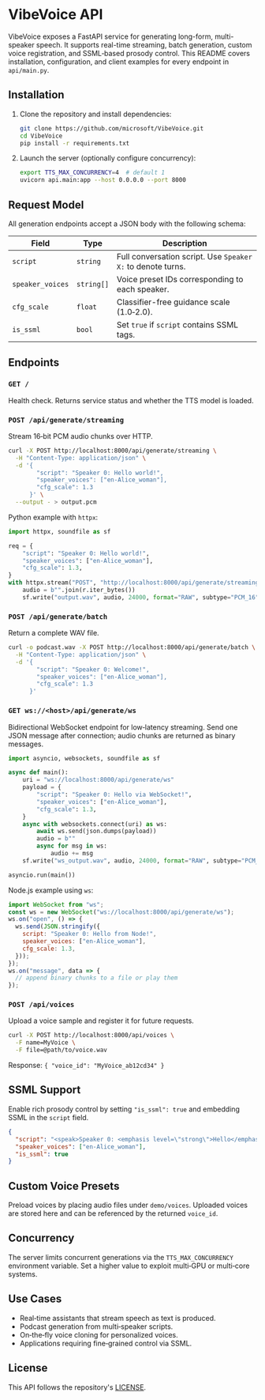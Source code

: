 # VibeVoice API

VibeVoice exposes a FastAPI service for generating long-form, multi-speaker speech.  It supports
real-time streaming, batch generation, custom voice registration, and SSML‑based prosody control.
This README covers installation, configuration, and client examples for every endpoint in
`api/main.py`.

## Installation
1. Clone the repository and install dependencies:
   ```bash
   git clone https://github.com/microsoft/VibeVoice.git
   cd VibeVoice
   pip install -r requirements.txt
   ```
2. Launch the server (optionally configure concurrency):
   ```bash
   export TTS_MAX_CONCURRENCY=4  # default 1
   uvicorn api.main:app --host 0.0.0.0 --port 8000
   ```

## Request Model
All generation endpoints accept a JSON body with the following schema:

| Field           | Type        | Description |
|----------------|-------------|-------------|
| `script`       | `string`    | Full conversation script. Use `Speaker X:` to denote turns. |
| `speaker_voices`| `string[]` | Voice preset IDs corresponding to each speaker. |
| `cfg_scale`    | `float`     | Classifier-free guidance scale (1.0‑2.0). |
| `is_ssml`      | `bool`      | Set `true` if `script` contains SSML tags. |

## Endpoints

### `GET /`
Health check. Returns service status and whether the TTS model is loaded.

### `POST /api/generate/streaming`
Stream 16‑bit PCM audio chunks over HTTP.
```bash
curl -X POST http://localhost:8000/api/generate/streaming \
  -H "Content-Type: application/json" \
  -d '{
        "script": "Speaker 0: Hello world!",
        "speaker_voices": ["en-Alice_woman"],
        "cfg_scale": 1.3
      }' \
  --output - > output.pcm
```
Python example with `httpx`:
```python
import httpx, soundfile as sf

req = {
    "script": "Speaker 0: Hello world!",
    "speaker_voices": ["en-Alice_woman"],
    "cfg_scale": 1.3,
}
with httpx.stream("POST", "http://localhost:8000/api/generate/streaming", json=req) as r:
    audio = b"".join(r.iter_bytes())
    sf.write("output.wav", audio, 24000, format="RAW", subtype="PCM_16")
```

### `POST /api/generate/batch`
Return a complete WAV file.
```bash
curl -o podcast.wav -X POST http://localhost:8000/api/generate/batch \
  -H "Content-Type: application/json" \
  -d '{
        "script": "Speaker 0: Welcome!",
        "speaker_voices": ["en-Alice_woman"],
        "cfg_scale": 1.3
      }'
```

### `GET ws://<host>/api/generate/ws`
Bidirectional WebSocket endpoint for low‑latency streaming. Send one JSON message after
connection; audio chunks are returned as binary messages.
```python
import asyncio, websockets, soundfile as sf

async def main():
    uri = "ws://localhost:8000/api/generate/ws"
    payload = {
        "script": "Speaker 0: Hello via WebSocket!",
        "speaker_voices": ["en-Alice_woman"],
        "cfg_scale": 1.3,
    }
    async with websockets.connect(uri) as ws:
        await ws.send(json.dumps(payload))
        audio = b""
        async for msg in ws:
            audio += msg
    sf.write("ws_output.wav", audio, 24000, format="RAW", subtype="PCM_16")

asyncio.run(main())
```
Node.js example using `ws`:
```javascript
import WebSocket from "ws";
const ws = new WebSocket("ws://localhost:8000/api/generate/ws");
ws.on("open", () => {
  ws.send(JSON.stringify({
    script: "Speaker 0: Hello from Node!",
    speaker_voices: ["en-Alice_woman"],
    cfg_scale: 1.3,
  }));
});
ws.on("message", data => {
  // append binary chunks to a file or play them
});
```

### `POST /api/voices`
Upload a voice sample and register it for future requests.
```bash
curl -X POST http://localhost:8000/api/voices \
  -F name=MyVoice \
  -F file=@path/to/voice.wav
```
Response: `{ "voice_id": "MyVoice_ab12cd34" }`

## SSML Support
Enable rich prosody control by setting `"is_ssml": true` and embedding SSML in the `script` field.
```json
{
  "script": "<speak>Speaker 0: <emphasis level=\"strong\">Hello</emphasis><break time=\"500ms\"/>world!</speak>",
  "speaker_voices": ["en-Alice_woman"],
  "is_ssml": true
}
```

## Custom Voice Presets
Preload voices by placing audio files under `demo/voices`.  Uploaded voices are stored here and
can be referenced by the returned `voice_id`.

## Concurrency
The server limits concurrent generations via the `TTS_MAX_CONCURRENCY` environment variable. Set a
higher value to exploit multi‑GPU or multi‑core systems.

## Use Cases
- Real‑time assistants that stream speech as text is produced.
- Podcast generation from multi‑speaker scripts.
- On‑the‑fly voice cloning for personalized voices.
- Applications requiring fine‑grained control via SSML.

## License
This API follows the repository's [LICENSE](../LICENSE).
